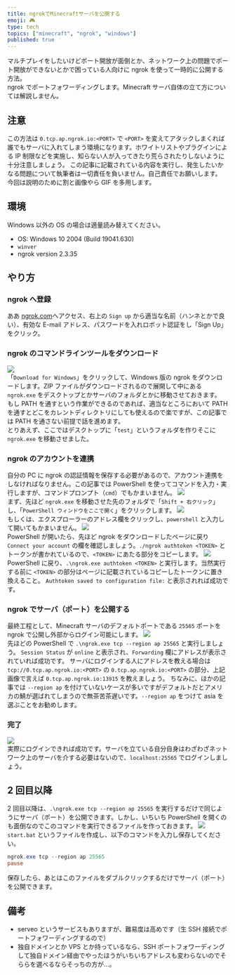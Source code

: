 ```yaml
---
title: ngrokでMinecraftサーバを公開する
emoji: 🎮
type: tech
topics: ["minecraft", "ngrok", "windows"]
published: true
---
```


マルチプレイをしたいけどポート開放が面倒とか、ネットワーク上の問題でポート開放ができないとかで困っている人向けに ngrok を使って一時的に公開する方法。  
ngrok でポートフォワーディングします。Minecraft サーバ自体の立て方については解説しません。

## 注意

この方法は `0.tcp.ap.ngrok.io:<PORT>` で `<PORT>` を変えてアタックしまくれば誰でもサーバに入れてしまう環境になります。ホワイトリストやプラグインによる IP 制限などを実施し、知らない人が入ってきたり荒らされたりしないように十分注意しましょう。
この記事に記載されている内容を実行し、発生したいかなる問題について執筆者は一切責任を負いません。自己責任でお願いします。  
今回は説明のために割と画像やら GIF を多用します。

## 環境

Windows 以外の OS の場合は適量読み替えてください。

- OS: Windows 10 2004 (Build 19041.630)
- `winver`
- ngrok version 2.3.35

## やり方

### ngrok へ登録

ああ [ngrok.com](https://ngrok.com/)へアクセス、右上の `Sign up` から適当な名前（ハンネとかで良い）、有効な E-mail アドレス、パスワードを入れロボット認証をし「Sign Up」をクリック。

### ngrok のコマンドラインツールをダウンロード

![](https://images.microcms-assets.io/assets/aa728ef13efd493bb761daa672fe743f/c1e010c7818a43839b5f665213d71582/201126_040340_chrome_CDzzHI0at9%5B1%5D.png)  
「`Download for Windows`」をクリックして、Windows 版の ngrok をダウンロードします。ZIP ファイルがダウンロードされるので展開して中にある `ngrok.exe` をデスクトップとかサーバのフォルダとかに移動させておきます。
もし PATH を通すという作業ができるのであれば、適当なところにおいて PATH を通すとどこをカレントディレクトリにしても使えるので楽ですが、この記事では PATH を通さない前提で話を進めます。  
とりあえず、ここではデスクトップに「`test`」というフォルダを作りそこに `ngrok.exe` を移動させました。

### ngrok のアカウントを連携

自分の PC に ngrok の認証情報を保存する必要があるので、アカウント連携をしなければなりません。この記事では PowerShell を使ってコマンドを入力・実行しますが、コマンドプロンプト（`cmd`）でもかまいません。
![](https://images.microcms-assets.io/assets/aa728ef13efd493bb761daa672fe743f/6ff7c9957c2c459abab878d6afc5c2c0/201126_041305_JEaQ0o2SBZ%5B1%5D.gif)  
まず、先ほど `ngrok.exe` を移動させた先のフォルダで「`Shift + 右クリック`」し、「`PowerShell ウィンドウをここで開く`」をクリックします。
![](https://images.microcms-assets.io/assets/aa728ef13efd493bb761daa672fe743f/e2a0c26e4d4a416486e9dd3a8b257262/201126_041445_VfhM2EEG6h%5B1%5D.gif)  
もしくは、エクスプローラーのアドレス欄をクリックし、`powershell` と入力して開いてもかまいません。
![](https://images.microcms-assets.io/assets/aa728ef13efd493bb761daa672fe743f/15a1b3706fd740faaa6ae579f73581b0/201126_041914_chrome_cpqD8tQ422%5B1%5D.png)  
PowerShell が開いたら、先ほど ngrok をダウンロードしたページに戻り `Connect your account` の欄を確認しましょう。`./ngrok authtoken <TOKEN>` とトークンが書かれているので、`<TOKEN>` にあたる部分をコピーします。
![](https://images.microcms-assets.io/assets/aa728ef13efd493bb761daa672fe743f/aefe8f7ee9594b7e896e58a8dc60cdb4/201126_042908_f59bgRnE5h%5B1%5D.gif)  
PowerShell に戻り、`.\ngrok.exe authtoken <TOKEN>` と実行します。当然実行する前に `<TOKEN>` の部分はページに記載されているコピーしたトークンに置き換えること。
`Authtoken saved to configuration file:` と表示されれば成功です。

### ngrok でサーバ（ポート）を公開する

最終工程として、Minecraft サーバのデフォルトポートである `25565` ポートを ngrok で公開し外部からログイン可能にします。
![](https://images.microcms-assets.io/assets/aa728ef13efd493bb761daa672fe743f/b344cd3c89dd43708ec9104463976482/201126_043037_cYXkv4e8mU%5B1%5D.gif)  
先ほどの PowerShell で `.\ngrok.exe tcp --region ap 25565` と実行しましょう。
`Session Status` が `online` と表示され、`Forwarding` 欄にアドレスが表示されていれば成功です。
サーバにログインする人にアドレスを教える場合は `tcp://0.tcp.ap.ngrok.io:<PORT>` の `0.tcp.ap.ngrok.io:<PORT>` の部分、上記画像で言えば `0.tcp.ap.ngrok.io:13915` を教えましょう。
ちなみに、ほかの記事では `--region ap` を付けていないケースが多いですがデフォルトだとアメリカの鯖が選ばれてしまうので無茶苦茶遅いです。`--region ap` をつけて asia を選ぶことをお勧めします。

### 完了

![](https://images.microcms-assets.io/assets/aa728ef13efd493bb761daa672fe743f/26a782d002fb4ae99874c23c6566e0e6/201126_043411_CmUDPbhJJa%5B1%5D.gif)  
実際にログインできれば成功です。サーバを立ている自分自身はわざわざネットワーク上のサーバを介する必要はないので、`localhost:25565` でログインしましょう。

## 2 回目以降

2 回目以降は、`.\ngrok.exe tcp --region ap 25565` を実行するだけで同じようにサーバ（ポート）を公開できます。しかし、いちいち PowerShell を開くのも面倒なのでこのコマンドを実行できるファイルを作っておきます。
![](https://images.microcms-assets.io/assets/aa728ef13efd493bb761daa672fe743f/2f99c3e37b154956bf28599448aa7e94/201126_044502_qihM2fmpwi%5B1%5D.gif)  
`start.bat` というファイルを作成し、以下のコマンドを入力し保存してください。

```powershell
ngrok.exe tcp --region ap 25565
pause
```

保存したら、あとはこのファイルをダブルクリックするだけでサーバ（ポート）を公開できます。

## 備考

- serveo というサービスもありますが、難易度は高めです（生 SSH 接続でポートフォワーディングするので）
- 独自ドメインとか VPS とか持っているなら、SSH ポートフォワーディングして独自ドメイン経由でやったほうがいちいちアドレスも変わらないのでそららを選べるならそっちの方が…。
